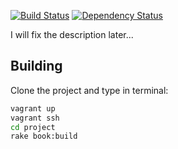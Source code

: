 [![Build Status](https://travis-ci.org/robotuts/nao-tutorials-book.svg?branch=master)](https://travis-ci.org/robotuts/nao-tutorials-book)
[![Dependency Status](https://gemnasium.com/robotuts/nao-tutorials-book.svg)](https://gemnasium.com/robotuts/nao-tutorials-book)

I will fix the description later...

## Building

Clone the project and type in terminal:

```bash
vagrant up
vagrant ssh
cd project
rake book:build
```
